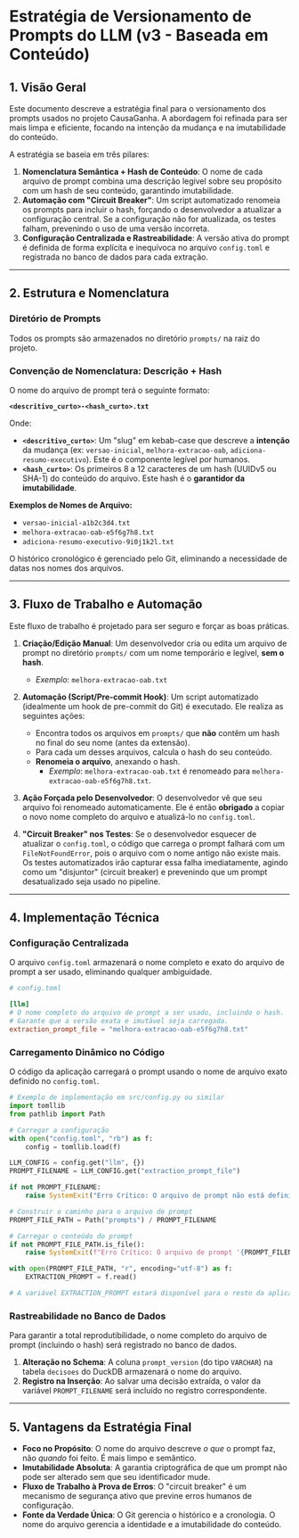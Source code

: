 # Estratégia de Versionamento de Prompts do LLM (v3 - Baseada em Conteúdo)

## 1. Visão Geral

Este documento descreve a estratégia final para o versionamento dos prompts usados no projeto CausaGanha. A abordagem foi refinada para ser mais limpa e eficiente, focando na intenção da mudança e na imutabilidade do conteúdo.

A estratégia se baseia em três pilares:

1.  **Nomenclatura Semântica + Hash de Conteúdo**: O nome de cada arquivo de prompt combina uma descrição legível sobre seu propósito com um hash de seu conteúdo, garantindo imutabilidade.
2.  **Automação com "Circuit Breaker"**: Um script automatizado renomeia os prompts para incluir o hash, forçando o desenvolvedor a atualizar a configuração central. Se a configuração não for atualizada, os testes falham, prevenindo o uso de uma versão incorreta.
3.  **Configuração Centralizada e Rastreabilidade**: A versão ativa do prompt é definida de forma explícita e inequívoca no arquivo `config.toml` e registrada no banco de dados para cada extração.

---

## 2. Estrutura e Nomenclatura

### Diretório de Prompts

Todos os prompts são armazenados no diretório `prompts/` na raiz do projeto.

### Convenção de Nomenclatura: Descrição + Hash

O nome do arquivo de prompt terá o seguinte formato:

**`<descritivo_curto>-<hash_curto>.txt`**

Onde:
-   **`<descritivo_curto>`**: Um "slug" em kebab-case que descreve a **intenção** da mudança (ex: `versao-inicial`, `melhora-extracao-oab`, `adiciona-resumo-executivo`). Este é o componente legível por humanos.
-   **`<hash_curto>`**: Os primeiros 8 a 12 caracteres de um hash (UUIDv5 ou SHA-1) do conteúdo do arquivo. Este hash é o **garantidor da imutabilidade**.

**Exemplos de Nomes de Arquivo:**
-   `versao-inicial-a1b2c3d4.txt`
-   `melhora-extracao-oab-e5f6g7h8.txt`
-   `adiciona-resumo-executivo-9i0j1k2l.txt`

O histórico cronológico é gerenciado pelo Git, eliminando a necessidade de datas nos nomes dos arquivos.

---

## 3. Fluxo de Trabalho e Automação

Este fluxo de trabalho é projetado para ser seguro e forçar as boas práticas.

1.  **Criação/Edição Manual**: Um desenvolvedor cria ou edita um arquivo de prompt no diretório `prompts/` com um nome temporário e legível, **sem o hash**.
    -   *Exemplo*: `melhora-extracao-oab.txt`

2.  **Automação (Script/Pre-commit Hook)**: Um script automatizado (idealmente um hook de pre-commit do Git) é executado. Ele realiza as seguintes ações:
    -   Encontra todos os arquivos em `prompts/` que **não** contêm um hash no final do seu nome (antes da extensão).
    -   Para cada um desses arquivos, calcula o hash do seu conteúdo.
    -   **Renomeia o arquivo**, anexando o hash.
        -   *Exemplo*: `melhora-extracao-oab.txt` é renomeado para `melhora-extracao-oab-e5f6g7h8.txt`.

3.  **Ação Forçada pelo Desenvolvedor**: O desenvolvedor vê que seu arquivo foi renomeado automaticamente. Ele é então **obrigado** a copiar o novo nome completo do arquivo e atualizá-lo no `config.toml`.

4.  **"Circuit Breaker" nos Testes**: Se o desenvolvedor esquecer de atualizar o `config.toml`, o código que carrega o prompt falhará com um `FileNotFoundError`, pois o arquivo com o nome antigo não existe mais. Os testes automatizados irão capturar essa falha imediatamente, agindo como um "disjuntor" (circuit breaker) e prevenindo que um prompt desatualizado seja usado no pipeline.

---

## 4. Implementação Técnica

### Configuração Centralizada

O arquivo `config.toml` armazenará o nome completo e exato do arquivo de prompt a ser usado, eliminando qualquer ambiguidade.

```toml
# config.toml

[llm]
# O nome completo do arquivo de prompt a ser usado, incluindo o hash.
# Garante que a versão exata e imutável seja carregada.
extraction_prompt_file = "melhora-extracao-oab-e5f6g7h8.txt"
```

### Carregamento Dinâmico no Código

O código da aplicação carregará o prompt usando o nome de arquivo exato definido no `config.toml`.

```python
# Exemplo de implementação em src/config.py ou similar
import tomllib
from pathlib import Path

# Carregar a configuração
with open("config.toml", "rb") as f:
    config = tomllib.load(f)

LLM_CONFIG = config.get("llm", {})
PROMPT_FILENAME = LLM_CONFIG.get("extraction_prompt_file")

if not PROMPT_FILENAME:
    raise SystemExit("Erro Crítico: O arquivo de prompt não está definido em config.toml [llm.extraction_prompt_file]")

# Construir o caminho para o arquivo de prompt
PROMPT_FILE_PATH = Path("prompts") / PROMPT_FILENAME

# Carregar o conteúdo do prompt
if not PROMPT_FILE_PATH.is_file():
    raise SystemExit(f"Erro Crítico: O arquivo de prompt '{PROMPT_FILENAME}' definido em config.toml não foi encontrado.")

with open(PROMPT_FILE_PATH, "r", encoding="utf-8") as f:
    EXTRACTION_PROMPT = f.read()

# A variável EXTRACTION_PROMPT estará disponível para o resto da aplicação.
```

### Rastreabilidade no Banco de Dados

Para garantir a total reprodutibilidade, o nome completo do arquivo de prompt (incluindo o hash) será registrado no banco de dados.

1.  **Alteração no Schema**: A coluna `prompt_version` (do tipo `VARCHAR`) na tabela `decisoes` do DuckDB armazenará o nome do arquivo.
2.  **Registro na Inserção**: Ao salvar uma decisão extraída, o valor da variável `PROMPT_FILENAME` será incluído no registro correspondente.

---

## 5. Vantagens da Estratégia Final

-   **Foco no Propósito**: O nome do arquivo descreve *o que* o prompt faz, não *quando* foi feito. É mais limpo e semântico.
-   **Imutabilidade Absoluta**: A garantia criptográfica de que um prompt não pode ser alterado sem que seu identificador mude.
-   **Fluxo de Trabalho à Prova de Erros**: O "circuit breaker" é um mecanismo de segurança ativo que previne erros humanos de configuração.
-   **Fonte da Verdade Única**: O Git gerencia o histórico e a cronologia. O nome do arquivo gerencia a identidade e a imutabilidade do conteúdo.

